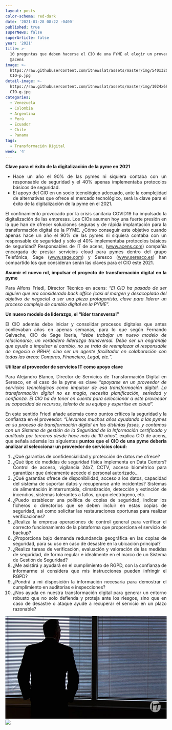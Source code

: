 ```yaml
---
layout: posts
color-schema: red-dark
date: '2021-01-28 08:22 -0400'
published: true
superNews: false
superArticle: false
year: '2021'
title: >-
  10 preguntas que deben hacerse el CIO de una PYME al elegir un proveedor cloud
  @acens
image: >-
  https://raw.githubusercontent.com/itnewslat/assets/master/img/540x320/Ejecutivo
  CIO-p.jpg
detail-image: >-
  https://raw.githubusercontent.com/itnewslat/assets/master/img/1024x680/Ejecutivo
  CIO-g.jpg
categories:
  - Venezuela
  - Colombia
  - Argentina
  - Perú
  - Ecuador
  - Chile
  - Panama
tags:
  - Transformación Digital
week: '4'
---
```

<p style="text-align: justify;"><strong>Clave para el éxito de la digitalización de la pyme en 2021</strong></p>

<ul style="text-align: justify;">
	<li>Hace un año el 90% de las pymes ni siquiera contaba con un responsable de seguridad y el 40% apenas implementaba protocolos básicos de seguridad.</li>
	<li>El apoyo del CIO en un socio tecnológico adecuado, ante la complejidad de alternativas que ofrece el mercado tecnológico, será la clave para el éxito de la digitalización de la pyme en el 2021.</li>
</ul>
<p style="text-align: justify;">El confinamiento provocado por la crisis sanitaria COVID19 ha impulsado la digitalización de las empresas. Los CIOs asumen hoy una fuerte presión en la que han de ofrecer soluciones seguras y de rápida implantación para la transformación digital de la PYME. ¿Cómo conseguir este objetivo cuando apenas hace un año el 90% de las pymes ni siquiera contaba con un responsable de seguridad y sólo el 40% implementaba protocolos básicos de seguridad? Responsables de IT de acens, (<a href="http://www.acens.com">www.acens.com</a>) compañía encargada de prestar servicios cloud para pymes dentro del grupo Telefónica, Sage (<a href="http://www.sage.com">www.sage.com</a>) y Seresco (<a href="http://www.seresco.es">www.seresco.es</a>) han compartido los que consideran serán las claves para el CIO este 2021.</p>
<p style="text-align: justify;"> <strong>Asumir el nuevo rol, impulsar el proyecto de transformación digital en la pyme</strong></p>
<p style="text-align: justify;">Para Alfons Friedl, Director Técnico en acens:<em> “El CIO ha pasado de ser alguien que era considerado back office (casi al margen y desacoplado del objetivo de negocio) a ser una pieza protagonista, clave para liderar un proceso complejo de cambio digital en la PYME</em>”.</p>
<p style="text-align: justify;"> <strong>Un nuevo modelo de liderazgo, el “líder transversal”</strong></p>
<p style="text-align: justify;">El CIO además debe iniciar y consolidar procesos digitales que antes conllevaban años en apenas semanas, para lo que según Fernando Galvache, CIO de Sage Iberia, <em>“debe trabajar un nuevo modelo de relacionarse, un verdadero liderazgo transversal. Debe ser un engranaje que ayude a impulsar el cambio, no se trata de reemplazar al responsable de negocio o RRHH, sino ser un agente facilitador en colaboración con todas las áreas: Compras, Financiero, Legal, etc.”.</em></p>
<p style="text-align: justify;"><strong>Utilizar al proveedor de servicios IT como apoyo clave</strong></p>
<p style="text-align: justify;">Para Alejandro Blanco, Director de Servicios de Transformación Digital en Seresco, en el caso de la pyme es clave <em>“apoyarse en un proveedor de servicios tecnológicos como impulsor de esa transformación digital. La transformación digital no es magia, necesita planificación, seriedad y confianza. El CIO ha de tener en cuenta para seleccionar a este proveedor su capacidad de recursos, talento de su equipo y expertise en cloud”. </em></p>
<p style="text-align: justify;">En este sentido Friedl añade además como puntos críticos la seguridad y la confianza en el proveedor: <em>“Llevamos muchos años ayudando a las pymes en su proceso de transformación digital en las distintas fases, y contamos con un Sistema de gestión de la Seguridad de la Información certificado y auditado por terceros desde hace más de 10 años”,</em> explica CIO de acens, que señala además los siguientes <strong>puntos que el CIO de una pyme debería analizar al seleccionar un proveedor de servicios cloud:</strong></p>

<ol>
	<li style="text-align: justify;">¿Qué garantías de confidencialidad y protección de datos me ofrece?</li>
	<li style="text-align: justify;">¿Qué tipo de medidas de seguridad física implementa en Data Centers? Control de acceso, vigilancia 24x7, CCTV, acceso biométrico para garantizar que únicamente accede el personal autorizado…</li>
	<li style="text-align: justify;">¿Qué garantías ofrece de disponibilidad, acceso a los datos, capacidad del sistema de soportar datos y recuperarse ante incidentes? Sistemas de alimentación ininterrumpida, climatización, detección y extinción de incendios, sistemas tolerantes a fallos, grupo electrógeno, etc.</li>
	<li style="text-align: justify;">¿Puedo establecer una política de copias de seguridad, indicar los ficheros o directorios que se deben incluir en estas copias de seguridad, así como solicitar las restauraciones oportunas para realizar verificaciones?</li>
	<li style="text-align: justify;">¿Realiza la empresa operaciones de control general para verificar el correcto funcionamiento de la plataforma que proporciona el servicio de backup?</li>
	<li style="text-align: justify;">¿Proporciona bajo demanda redundancia geográfica en las copias de seguridad, para su uso en caso de desastre en la ubicación principal?</li>
	<li style="text-align: justify;">¿Realiza tareas de verificación, evaluación y valoración de las medidas de seguridad, de forma regular e idealmente en el marco de un Sistema de Gestión de Seguridad?</li>
	<li style="text-align: justify;">¿Me asistirá y ayudará en el cumplimiento de RGPD, con la confianza de informarme si considera que mis instrucciones pueden infringir el RGPD?</li>
	<li style="text-align: justify;">¿Pondrá a mi disposición la información necesaria para demostrar el cumplimiento en auditorías e inspecciones?</li>
	<li style="text-align: justify;">¿Nos ayuda en nuestra transformación digital para generar un entorno robusto que no solo defienda y proteja ante los riesgos, sino que en caso de desastre o ataque ayude a recuperar el servicio en un plazo razonable?</li>
</ol>

<img class="alignnone" src="https://raw.githubusercontent.com/itnewslat/assets/master/img/540x320/Ejecutivo%20CIO-p.jpg" alt="" width="540" height="320" />

<img src="https://tracker.metricool.com/c3po.jpg?hash=56f88a41e39ab42c063cc51676587a04"/>
